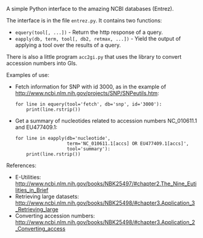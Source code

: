 A simple Python interface to the amazing NCBI databases (Entrez).

The interface is in the file ``entrez.py``. It contains two functions:

- ``equery(tool[, ...])`` - Return the http response of a query.
- ``eapply(db, term, tool[, db2, retmax, ...])`` - Yield the output of
  applying a tool over the results of a query.

There is also a little program ``acc2gi.py`` that uses the library to
convert accession numbers into GIs.

Examples of use:

- Fetch information for SNP with id 3000, as in the example of
  http://www.ncbi.nlm.nih.gov/projects/SNP/SNPeutils.htm:

      for line in equery(tool='fetch', db='snp', id='3000'):
          print(line.rstrip())

- Get a summary of nucleotides related to accession numbers
  NC_010611.1 and EU477409.1:

      for line in eapply(db='nucleotide',
                         term='NC_010611.1[accs] OR EU477409.1[accs]',
                         tool='summary'):
          print(line.rstrip())

References:

- E-Utilities: http://www.ncbi.nlm.nih.gov/books/NBK25497/#chapter2.The_Nine_Eutilities_in_Brief
- Retrieving large datasets: http://www.ncbi.nlm.nih.gov/books/NBK25498/#chapter3.Application_3_Retrieving_large
- Converting accession numbers: http://www.ncbi.nlm.nih.gov/books/NBK25498/#chapter3.Application_2_Converting_access
